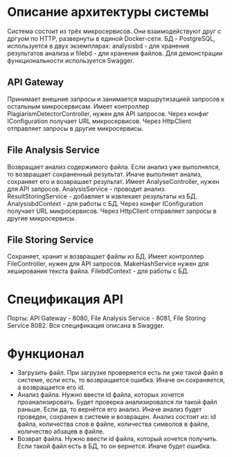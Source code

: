 # Описание архитектуры системы
Система состоит из трёх микросервисов. Они взаимодействуют друг с дргуом по HTTP, развернуты в единой Docker-сети.
БД - PostgreSQL, используется в двух экземплярах: analysisbd - для хранения результатов анализа и filebd - для хранения файлов. Для демонстрации функциональности используется Swagger. 

## API Gateway
Принимает внешние запросы и занимается маршрутизацией запросов к остальным микросервисам.
Имеет контроллер PlagiarismDetectorController, нужен для API запросов. Через конфиг IConfiguration получает URL микросервисов. 
Через HttpClient отправляет запросы в другие микросервисы.
## File Analysis Service
Возвращает анализ содержимого файла. Если анализ уже выполнялся, то возвращает сохраненный результат. Иначе выполняет анализ, сохраняет его
и возврашает результат. Имеет AnalyseController, нужен для API запросов. AnalysisService - проводит анализ. 
ResultStoringService - добавляет и извлекает результаты из БД. AnalysisbdContext - для работы с БД. Через конфиг IConfiguration получает URL микросервисов. 
Через HttpClient отправляет запросы в другие микросервисы. 
## File Storing Service
Сохраняет, хранит и возвращает файлы из БД. Имеет контроллер FileController, нужен для API запросов. MakeHashService нужен для хеширования текста файла.
FilebdContext - для работы с БД.

# Спецификация API
Порты: API Gateway - 8080, File Analysis Service - 8081, File Storing Service 8082. Вся спецификация описана в Swagger.

# Функционал
- Загрузить файл. При загрузке проверяется есть ли уже такой файл в системе, если есть, то возвращается ошибка. Иначе он сохраняется, а возвращается его id.
- Анализ файла. Нужно ввести id файла, которых хочется проанализировать. Будет проверка анализировался ли такой файл раньше. Если да, то вернётся его анализ. Иначе анализ будет проведен, сохранен в системе и возвращен. Анализ состоит из: id файла, количества слов в файле, количества символов в файле, количество абзацев в файле.
- Возврат файла. Нужно ввести id файла, который хочется получить. Если такой файл есть в БД, то он вернется. Иначе будет ошибка.
